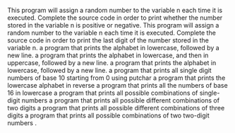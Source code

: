 This program will assign a random number to the variable n each time it is executed. Complete the source code in order to print whether the number stored in the variable n is positive or negative.
This program will assign a random number to the variable n each time it is executed. Complete the source code in order to print the last digit of the number stored in the variable n.
a program that prints the alphabet in lowercase, followed by a new line.
a program that prints the alphabet in lowercase, and then in uppercase, followed by a new line.
a program that prints the alphabet in lowercase, followed by a new line.
a program that prints all single digit numbers of base 10 starting from 0 using putchar
a program that prints the lowercase alphabet in reverse
a program that prints all the numbers of base 16 in lowercase
a program that prints all possible combinations of single-digit numbers
a program that prints all possible different combinations of two digits
a program that prints all possible different combinations of three digits
a program that prints all possible combinations of two two-digit numbers
.
